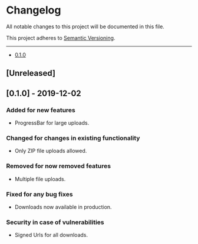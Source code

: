 # Changelog

All notable changes to this project will be documented in this file.

This project adheres to [Semantic Versioning](https://semver.org/spec/v2.0.0.html).

---

- [0.1.0](#0.1.0)

## [Unreleased]

<a name="0.1.0"></a>
## [0.1.0] - 2019-12-02

### Added for new features

- ProgressBar for large uploads.

### Changed for changes in existing functionality

- Only ZIP file uploads allowed.

### Removed for now removed features

- Multiple file uploads.

### Fixed for any bug fixes

- Downloads now available in production.

### Security in case of vulnerabilities

- Signed Urls for all downloads.

